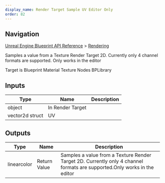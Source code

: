 ```yaml
---
display_name: Render Target Sample UV Editor Only
order: 82
---
```

## Navigation

[Unreal Engine Blueprint API Reference](https://dev.epicgames.com/documentation/en-us/unreal-engine/BlueprintAPI) > [Rendering](https://dev.epicgames.com/documentation/en-us/unreal-engine/BlueprintAPI/Rendering)

Samples a value from a Texture Render Target 2D. Currently only 4 channel formats are supported.
Only works in the editor

Target is Blueprint Material Texture Nodes BPLibrary

## Inputs

| Type | Name | Description |
| --- | --- | --- |
| object | In Render Target |  |
| vector2d struct | UV |  |

## Outputs

| Type | Name | Description |
| --- | --- | --- |
| linearcolor | Return Value | Samples a value from a Texture Render Target 2D. Currently only 4 channel formats are supported.Only works in the editor |
